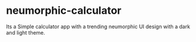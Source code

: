 # neumorphic-calculator
Its a Simple calculator app with a trending neumorphic UI design with a dark and light theme.
